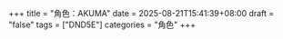 +++
title = "角色：AKUMA"
date = 2025-08-21T15:41:39+08:00
draft = "false"
tags = ["DND5E"]
categories = "角色"
+++
